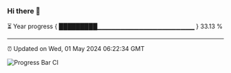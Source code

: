 ### Hi there 👋

⏳ Year progress { █████████▁▁▁▁▁▁▁▁▁▁▁▁▁▁▁▁▁▁▁▁▁ } 33.13 %

---

⏰ Updated on Wed, 01 May 2024 06:22:34 GMT

![Progress Bar CI](https://github.com/liununu/liununu/workflows/Progress%20Bar%20CI/badge.svg)

